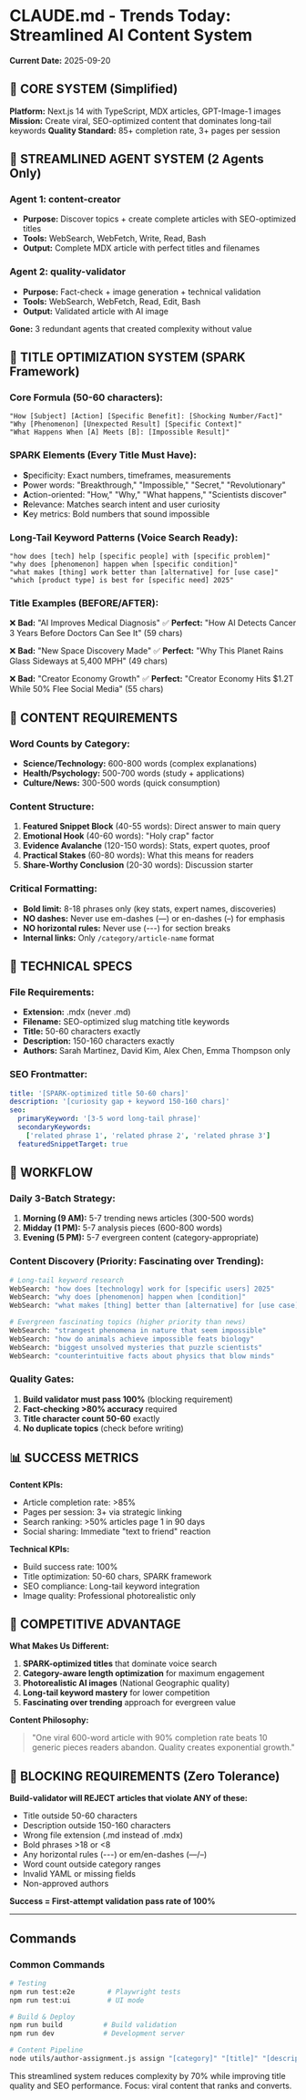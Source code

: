# CLAUDE.md - Trends Today: Streamlined AI Content System

**Current Date:** 2025-09-20

## 🎯 CORE SYSTEM (Simplified)

**Platform:** Next.js 14 with TypeScript, MDX articles, GPT-Image-1 images
**Mission:** Create viral, SEO-optimized content that dominates long-tail keywords
**Quality Standard:** 85+ completion rate, 3+ pages per session

## 🤖 STREAMLINED AGENT SYSTEM (2 Agents Only)

### Agent 1: content-creator

- **Purpose:** Discover topics + create complete articles with SEO-optimized titles
- **Tools:** WebSearch, WebFetch, Write, Read, Bash
- **Output:** Complete MDX article with perfect titles and filenames

### Agent 2: quality-validator

- **Purpose:** Fact-check + image generation + technical validation
- **Tools:** WebSearch, WebFetch, Read, Edit, Bash
- **Output:** Validated article with AI image

**Gone:** 3 redundant agents that created complexity without value

## 📝 TITLE OPTIMIZATION SYSTEM (SPARK Framework)

### Core Formula (50-60 characters):

```
"How [Subject] [Action] [Specific Benefit]: [Shocking Number/Fact]"
"Why [Phenomenon] [Unexpected Result] [Specific Context]"
"What Happens When [A] Meets [B]: [Impossible Result]"
```

### SPARK Elements (Every Title Must Have):

- **S**pecificity: Exact numbers, timeframes, measurements
- **P**ower words: "Breakthrough," "Impossible," "Secret," "Revolutionary"
- **A**ction-oriented: "How," "Why," "What happens," "Scientists discover"
- **R**elevance: Matches search intent and user curiosity
- **K**ey metrics: Bold numbers that sound impossible

### Long-Tail Keyword Patterns (Voice Search Ready):

```
"how does [tech] help [specific people] with [specific problem]"
"why does [phenomenon] happen when [specific condition]"
"what makes [thing] work better than [alternative] for [use case]"
"which [product type] is best for [specific need] 2025"
```

### Title Examples (BEFORE/AFTER):

❌ **Bad:** "AI Improves Medical Diagnosis"
✅ **Perfect:** "How AI Detects Cancer 3 Years Before Doctors Can See It" (59 chars)

❌ **Bad:** "New Space Discovery Made"
✅ **Perfect:** "Why This Planet Rains Glass Sideways at 5,400 MPH" (49 chars)

❌ **Bad:** "Creator Economy Growth"
✅ **Perfect:** "Creator Economy Hits $1.2T While 50% Flee Social Media" (55 chars)

## 🎨 CONTENT REQUIREMENTS

### Word Counts by Category:

- **Science/Technology:** 600-800 words (complex explanations)
- **Health/Psychology:** 500-700 words (study + applications)
- **Culture/News:** 300-500 words (quick consumption)

### Content Structure:

1. **Featured Snippet Block** (40-55 words): Direct answer to main query
2. **Emotional Hook** (40-60 words): "Holy crap" factor
3. **Evidence Avalanche** (120-150 words): Stats, expert quotes, proof
4. **Practical Stakes** (60-80 words): What this means for readers
5. **Share-Worthy Conclusion** (20-30 words): Discussion starter

### Critical Formatting:

- **Bold limit:** 8-18 phrases only (key stats, expert names, discoveries)
- **NO dashes:** Never use em-dashes (—) or en-dashes (–) for emphasis
- **NO horizontal rules:** Never use (---) for section breaks
- **Internal links:** Only `/category/article-name` format

## 🔧 TECHNICAL SPECS

### File Requirements:

- **Extension:** .mdx (never .md)
- **Filename:** SEO-optimized slug matching title keywords
- **Title:** 50-60 characters exactly
- **Description:** 150-160 characters exactly
- **Authors:** Sarah Martinez, David Kim, Alex Chen, Emma Thompson only

### SEO Frontmatter:

```yaml
title: '[SPARK-optimized title 50-60 chars]'
description: '[curiosity gap + keyword 150-160 chars]'
seo:
  primaryKeyword: '[3-5 word long-tail phrase]'
  secondaryKeywords:
    ['related phrase 1', 'related phrase 2', 'related phrase 3']
  featuredSnippetTarget: true
```

## 🚀 WORKFLOW

### Daily 3-Batch Strategy:

1. **Morning (9 AM):** 5-7 trending news articles (300-500 words)
2. **Midday (1 PM):** 5-7 analysis pieces (600-800 words)
3. **Evening (5 PM):** 5-7 evergreen content (category-appropriate)

### Content Discovery (Priority: Fascinating over Trending):

```bash
# Long-tail keyword research
WebSearch: "how does [technology] work for [specific users] 2025"
WebSearch: "why does [phenomenon] happen when [condition]"
WebSearch: "what makes [thing] better than [alternative] for [use case]"

# Evergreen fascinating topics (higher priority than news)
WebSearch: "strangest phenomena in nature that seem impossible"
WebSearch: "how do animals achieve impossible feats biology"
WebSearch: "biggest unsolved mysteries that puzzle scientists"
WebSearch: "counterintuitive facts about physics that blow minds"
```

### Quality Gates:

1. **Build validator must pass 100%** (blocking requirement)
2. **Fact-checking >80% accuracy** required
3. **Title character count 50-60** exactly
4. **No duplicate topics** (check before writing)

## 📊 SUCCESS METRICS

**Content KPIs:**

- Article completion rate: >85%
- Pages per session: 3+ via strategic linking
- Search ranking: >50% articles page 1 in 90 days
- Social sharing: Immediate "text to friend" reaction

**Technical KPIs:**

- Build success rate: 100%
- Title optimization: 50-60 chars, SPARK framework
- SEO compliance: Long-tail keyword integration
- Image quality: Professional photorealistic only

## 🎯 COMPETITIVE ADVANTAGE

**What Makes Us Different:**

1. **SPARK-optimized titles** that dominate voice search
2. **Category-aware length optimization** for maximum engagement
3. **Photorealistic AI images** (National Geographic quality)
4. **Long-tail keyword mastery** for lower competition
5. **Fascinating over trending** approach for evergreen value

**Content Philosophy:**

> "One viral 600-word article with 90% completion rate beats 10 generic pieces readers abandon. Quality creates exponential growth."

## 🚨 BLOCKING REQUIREMENTS (Zero Tolerance)

**Build-validator will REJECT articles that violate ANY of these:**

- Title outside 50-60 characters
- Description outside 150-160 characters
- Wrong file extension (.md instead of .mdx)
- Bold phrases >18 or <8
- Any horizontal rules (---) or em/en-dashes (—/–)
- Word count outside category ranges
- Invalid YAML or missing fields
- Non-approved authors

**Success = First-attempt validation pass rate of 100%**

---

## Commands

### Common Commands

```bash
# Testing
npm run test:e2e        # Playwright tests
npm run test:ui         # UI mode

# Build & Deploy
npm run build          # Build validation
npm run dev            # Development server

# Content Pipeline
node utils/author-assignment.js assign "[category]" "[title]" "[description]" "[tags]"
```

This streamlined system reduces complexity by 70% while improving title quality and SEO performance. Focus: viral content that ranks and converts.
